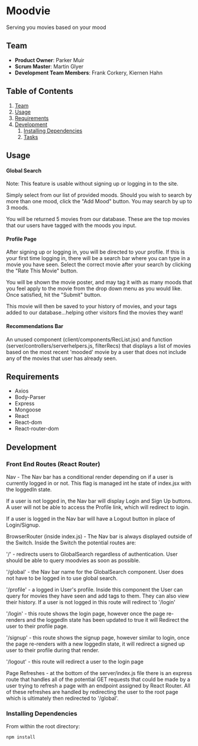 # Moodvie

Serving you movies based on your mood

## Team

  - __Product Owner__: Parker Muir
  - __Scrum Master__: Martin Glyer
  - __Development Team Members__: Frank Corkery, Kiernen Hahn

## Table of Contents

1. [Team](#team)
1. [Usage](#Usage)
1. [Requirements](#requirements)
1. [Development](#development)
    1. [Installing Dependencies](#installing-dependencies)
    1. [Tasks](#tasks)

## Usage

#### Global Search

Note: This feature is usable without signing up or logging in to the site.

Simply select from our list of provided moods. Should you wish to search by more than one mood, click the "Add Mood" button.  You may search by up to 3 moods.

You will be returned 5 movies from our database.  These are the top movies that our users have tagged with the moods you input.

#### Profile Page

After signing up or logging in, you will be directed to your profile.  If this is your first time logging in, there will be a search bar where you can type in a movie you have seen.  Select the correct movie after your search by clicking the "Rate This Movie" button.

You will be shown the movie poster, and may tag it with as many moods that you feel apply to the movie from the drop down menu as you would like.  Once satisfied, hit the "Submit" button.

This movie will then be saved to your history of movies, and your tags added to our database...helping other visitors find the movies they want!

#### Recommendations Bar

An unused component (client/components/RecList.jsx) and function (server/controllers/serverhelpers.js, filterRecs) that displays a list of movies based on the most recent 'mooded' movie by a user that does not include any of the movies that user has already seen.  

## Requirements

- Axios
- Body-Parser
- Express
- Mongoose
- React 
- React-dom
- React-router-dom

## Development

### Front End Routes (React Router)

Nav - The Nav bar has a conditional render depending on if a user is currently logged in or not. This flag is managed int he state of index.jsx with the loggedIn state.

If a user is not logged in, the Nav bar will display Login and Sign Up buttons. A user will not be able to access the Profile link, which will redirect to login.

If a user is logged in the Nav bar will have a Logout button in place of Login/Signup.

BrowserRouter (inside index.js) - The Nav bar is always displayed outside of the Switch. Inside the Switch the potential routes are:

'/' - redirects users to GlobalSearch regardless of authentication. User should be able to query moodvies as soon as possible.

'/global' - the Nav bar name for the GlobalSearch component. User does not have to be logged in to use global search.

'/profile' - a logged in User's profile. Inside this component the User can query for movies they have seen and add tags to them. They can also view their history. If a user is not logged in this route will redirect to '/login'

'/login' - this route shows the login page, however once the page re-renders and the loggedIn state has been updated to true it will Redirect the user to their profile page.

'/signup' - this route shows the signup page, however similar to login, once the page re-renders with a new loggedIn state, it will redirect a signed up user to their profile during that render.

'/logout' - this route will redirect a user to the login page

Page Refreshes - at the bottom of the server/index.js file there is an express route that handles all of the potential GET requests that could be made by a user trying to refresh a page with an endpoint assigned by React Router. All of these refreshes are handled by redirecting the user to the root page which is ultimately then redirected to '/global'.

### Installing Dependencies

From within the root directory:

```sh
npm install
```